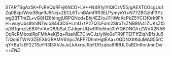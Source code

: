 $START$SgAz5K+FvRVQbRFvjKNCO+LV++N491ylYlQlCzV55/gAEXTCGcgUu1Zq0Bkp/Wea38qn9J5Ncj+2ECL6T+hBAmfRR3ELPymyeYt+N77ZBGzhP3Yzwg3BTTmZL+vG8HZ6hIngjURPQNcd+Bhj4EZ/oJl1HWdKcPkZ5YCI3f0rk9FhH+wuyUbs8tmlN7wIo8443DS+LmU+tP27Q1cFom2SlroTxZNB9IA41ZUKsZt5o//BTgmzlzE8XFxIAoQ8/bSaLCJdgmUQwRRIo5tmj0hYQ6DNO/rrZWVX2N56OqRcRMbosiRpFMhAeKj5q+RzeME7DIwCJz/yWo0eTR9FTEIT1fZlqNBfzJu5T/Qoi6TWlV3ZEEX6GRAMV6Vpc7APF7DhmHgtEAa+0QDNXItKduMAG55rCqY+BaTsEF2Z1SoYR3l3XVJxJuLkAxroJRbFDffzqba6flRUL0aBDn9orJmnDw==$END$